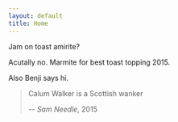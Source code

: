 ```yaml
---
layout: default
title: Home
---
```


Jam on toast amirite?

Acutally no.
Marmite for best toast topping 2015.

Also Benji says hi.

> Calum Walker is a Scottish wanker
>
> -- <cite>Sam Needle</cite>, 2015
